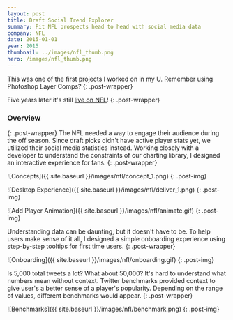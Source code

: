 ```yaml
---
layout: post
title: Draft Social Trend Explorer
summary: Pit NFL prospects head to head with social media data
company: NFL
date: 2015-01-01
year: 2015
thumbnail: ../images/nfl_thumb.png
hero: /images/nfl_thumb.png
---
```

This was one of the first projects I worked on in my U. Remember using Photoshop Layer Comps? 
{: .post-wrapper}

Five years later it's still [live on NFL](http://www.nfl.com/draft/2018/social)!
{: .post-wrapper}


### Overview
{: .post-wrapper}
The NFL needed a way to engage their audience during the off season. Since draft picks didn't have active player stats yet, we utilized their social media statistics instead. Working closely with a developer to understand the constraints of our charting library, I designed an interactive experience for fans.
{: .post-wrapper}

![Concepts]({{ site.baseurl }}/images/nfl/concept_1.png)
{: .post-img}

![Desktop Experience]({{ site.baseurl }}/images/nfl/deliver_1.png)
{: .post-img}

![Add Player Animation]({{ site.baseurl }}/images/nfl/animate.gif)
{: .post-img}



Understanding data can be daunting, but it doesn't have to be. To help users make sense of it all, I designed a simple onboarding experience using step-by-step tooltips for first time users.
{: .post-wrapper}

![Onboarding]({{ site.baseurl }}/images/nfl/onboarding.gif)
{: .post-img}

Is 5,000 total tweets a lot? What about 50,000? It's hard to understand what numbers mean without context. Twitter benchmarks provided context to give user's a better sense of a player's popularity. Depending on the range of values, different benchmarks would appear.
{: .post-wrapper}

![Benchmarks]({{ site.baseurl }}/images/nfl/benchmark.png)
{: .post-img}




